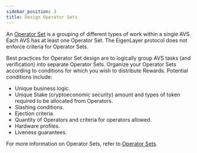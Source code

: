 ```yaml
---
sidebar_position: 3
title: Design Operator Sets
---
```


An [Operator Set](../../../../eigenlayer/concepts/operator-sets/operator-sets-concept.md) is a grouping of different types of work within a single AVS. Each AVS has at least one Operator Set. The 
EigenLayer protocol does not enforce criteria for Operator Sets.

Best practices for Operator Set design are to logically group AVS tasks (and verification) into separate Operator Sets. 
Organize your Operator Sets according to conditions for which you wish to distribute Rewards. Potential conditions include:
* Unique business logic.
* Unique Stake (cryptoeconomic security) amount and types of token required to be allocated from Operators.
* Slashing conditions.
* Ejection criteria.
* Quantity of Operators and criteria for operators allowed.
* Hardware profiles.
* Liveness guarantees.

For more information on Operator Sets, refer to [Operator Sets](../../../../eigenlayer/concepts/operator-sets/operator-sets-concept).
